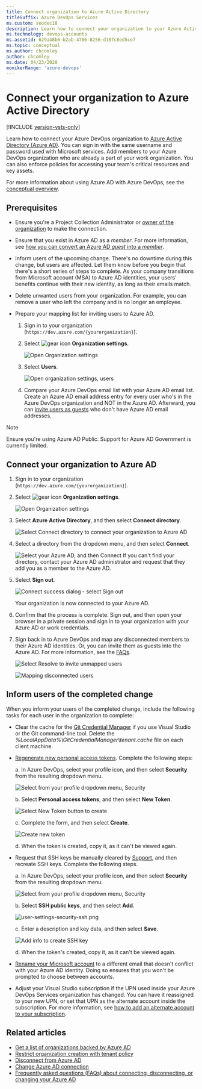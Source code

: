 ```yaml
---
title: Connect organization to Azure Active Directory
titleSuffix: Azure DevOps Services
ms.custom: seodec18
description: Learn how to connect your organization to your Azure Active Directory
ms.technology: devops-accounts
ms.assetid: 629a48b6-b2ab-4706-8256-d187c8ed5ce7
ms.topic: conceptual
ms.author: chcomley
author: chcomley
ms.date: 04/23/2020
monikerRange: 'azure-devops'
---
```


# Connect your organization to Azure Active Directory

[!INCLUDE [version-vsts-only](../../includes/version-vsts-only.md)]

Learn how to connect your Azure DevOps organization to [Azure Active Directory (Azure AD)](https://azure.microsoft.com/documentation/articles/active-directory-whatis/). You can sign in with the same username and password used with Microsoft services. Add members to your Azure DevOps organization who are already a part of your work organization. You can also enforce policies for accessing your team's critical resources and key assets.

For more information about using Azure AD with Azure DevOps, see the [conceptual overview](access-with-azure-ad.md).

## Prerequisites

- Ensure you're a Project Collection Administrator or [owner of the organization](../security/lookup-organization-owner-admin.md) to make the connection.
- Ensure that you exist in Azure AD as a _member_. For more information, see [how you can convert an Azure AD _guest_ into a _member_](faq-azure-access.md#q-how-can-i-convert-an-azure-ad-guest-into-a-member).
- Inform users of the upcoming change.
  There's no downtime during this change, but users are affected. Let them know before you begin that there's a short series of steps to complete. As your company transitions from Microsoft account (MSA) to Azure AD identities, your users' benefits continue with their new identity, as long as their emails match.
- Delete unwanted users from your organization. For example, you can remove a user who left the company and is no longer an employee.
- Prepare your mapping list for inviting users to Azure AD.

  1.  Sign in to your organization (`https://dev.azure.com/{yourorganization}`).
  2.  Select ![gear icon](../../media/icons/gear-icon.png) **Organization settings**.

      ![Open Organization settings](../../media/settings/open-admin-settings-vert.png)

  3.  Select **Users**.

      ![Open organization settings, users](../../media/settings/open-organization-settings-users-vert.png)

  4.  Compare your Azure DevOps email list with your Azure AD email list. Create an Azure AD email address entry for every user who's in the Azure DevOps organization and NOT in the Azure AD. Afterward, you can [invite users as guests](add-external-user.md) who don't have Azure AD email addresses.

> [!NOTE]
> Ensure you're using Azure AD Public. Support for Azure AD Government is currently limited.

## Connect your organization to Azure AD

1.  Sign in to your organization (`https://dev.azure.com/{yourorganization}`).

2.  Select ![gear icon](../../media/icons/gear-icon.png) **Organization settings**.

    ![Open Organization settings](../../media/settings/open-admin-settings-vert.png)

3.  Select **Azure Active Directory**, and then select **Connect directory**.

    ![Select Connect directory to connect your organization to Azure AD](media/shared/select-azure-ad-connect-directory.png)

4.  Select a directory from the dropdown menu, and then select **Connect**.

    ![Select your Azure AD, and then Connect](media/shared/select-directory-connect.png)
    If you can't find your directory, contact your Azure AD administrator and request that they add you as a member to the Azure AD.

5.  Select **Sign out**.

    ![Connect success dialog - select Sign out](media/shared/connect-success-dialog.png)

    Your organization is now connected to your Azure AD.

6.  Confirm that the process is complete. Sign out, and then open your browser in a private session and sign in to your organization with your Azure AD or work credentials.

7.  Sign back in to Azure DevOps and map any disconnected members to their Azure AD identities. Or, you can invite them as guests into the Azure AD. For more information, see the [FAQs](faq-azure-access.md#faq-connect).

    ![Select Resolve to invite unmapped users](media/shared/azure-ad-select-resolve-for-disconnected-users.png)

    ![Mapping disconnected users](media/shared/resolve-disconnected-users.png)

## Inform users of the completed change

When you inform your users of the completed change, include the following tasks for each user in the organization to complete:

- Clear the cache for the [Git Credential Manager](https://github.com/Microsoft/Git-Credential-Manager-for-Windows/blob/master/Docs/Faq.md#q-why-is-gitexe-failing-to-authenticate-after-linkingunlinking-your-visual-studio-team-services-organization-from-azure-active-directory) if you use Visual Studio or the Git command-line tool. Delete the _%LocalAppData%\GitCredentialManager\tenant.cache_ file on each client machine.
- [Regenerate new personal access tokens](use-personal-access-tokens-to-authenticate.md). Complete the following steps:

  a. In Azure DevOps, select your profile icon, and then select **Security** from the resulting dropdown menu.

  ![Select from your profile dropdown menu, Security](media/shared/select-security-profile-menu.png)

  b. Select **Personal access tokens**, and then select **New Token**.

  ![Select New Token button to create](media/shared/select-personal-access-tokens-new-token.png)

  c. Complete the form, and then select **Create**.

  ![Create new token](media/shared/create-new-personal-access-token.png)

  d. When the token is created, copy it, as it can't be viewed again.

- Request that SSH keys be manually cleared by [Support](https://azure.microsoft.com/support/devops/), and then recreate SSH keys. Complete the following steps.

  a. In Azure DevOps, select your profile icon, and then select **Security** from the resulting dropdown menu.

  ![Select from your profile dropdown menu, Security](media/shared/select-security-profile-menu.png)

  b. Select **SSH public keys**, and then select **Add**.

  ![user-settings-security-ssh.png](media/shared/user-settings-security-ssh.png)

  c. Enter a description and key data, and then select **Save**.

  ![Add info to create SSH key](media/shared/add-ssh-public-key-info.png)

  d. When the token's created, copy it, as it can't be viewed again.

- [Rename your Microsoft account](https://support.microsoft.com/help/11545/microsoft-account-rename-your-personal-account) to a different email that doesn't conflict with your Azure AD identity. Doing so ensures that you won't be prompted to choose between accounts.
- Adjust your Visual Studio subscription if the UPN used inside your Azure DevOps Services organization has changed. You can have it reassigned to your new UPN, or set that UPN as the alternate account inside the subscription. For more information, see [how to add an alternate account to your subscription](https://docs.microsoft.com/visualstudio/subscriptions/vs-alternate-identity#add-an-alternate-account-to-your-subscription).

## Related articles

- [Get a list of organizations backed by Azure AD](get-list-of-organizations-connected-to-azure-active-directory.md)
- [Restrict organization creation with tenant policy](azure-ad-tenant-policy-restrict-org-creation.md)
- [Disconnect from Azure AD](disconnect-organization-from-azure-ad.md)
- [Change Azure AD connection](change-azure-ad-connection.md)
- [Frequently asked questions (FAQs) about connecting, disconnecting, or changing your Azure AD](faq-azure-access.md#connect-to-disconnect-from-or-change-azure-ad-connection)

